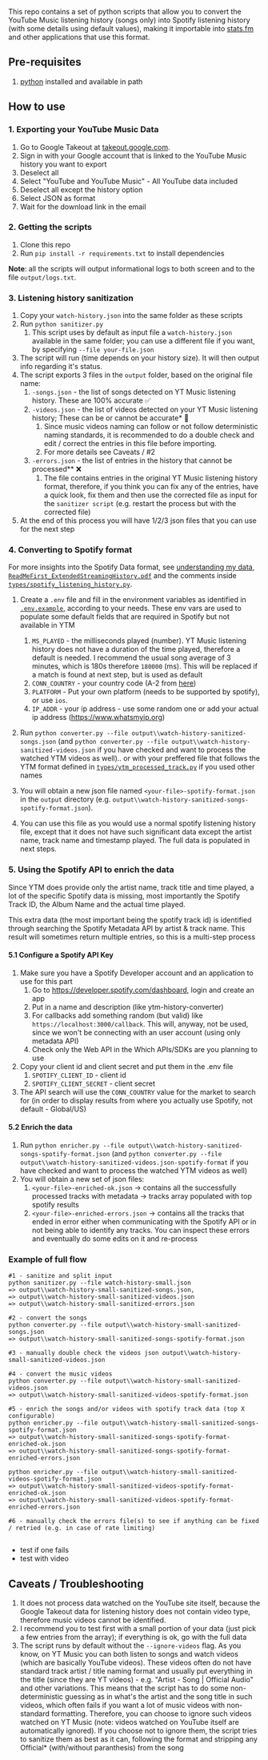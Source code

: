 This repo contains a set of python scripts that allow you to convert the YouTube Music listening history (songs only) into Spotify listening history (with some details using default values), making it importable into [stats.fm](http://stats.fm) and other applications that use this format.

## Pre-requisites

1. [python](https://www.python.org) installed and available in path

## How to use

### 1. Exporting your YouTube Music Data

1. Go to Google Takeout at [takeout.google.com](https://takeout.google.com).
2. Sign in with your Google account that is linked to the YouTube Music history you want to export
3. Deselect all
4. Select "YouTube and YouTube Music" - All YouTube data included
5. Deselect all except the history option
6. Select JSON as format
7. Wait for the download link in the email

### 2. Getting the scripts

1. Clone this repo
2. Run `pip install -r requirements.txt` to install dependencies

**Note**: all the scripts will output informational logs to both screen and to the file `output/logs.txt`.

### 3. Listening history sanitization

1. Copy your `watch-history.json` into the same folder as these scripts
2. Run `python sanitizer.py`
   1. This script uses by default as input file a `watch-history.json` available in the same folder; you can use a different file if you want, by specifying `--file your-file.json`
3. The script will run (time depends on your history size). It will then output info regarding it's status.
4. The script exports 3 files in the `output` folder, based on the original file name:
   1. `-songs.json` - the list of songs detected on YT Music listening history. These are 100% accurate ✅
   2. `-videos.json` - the list of videos detected on your YT Music listening history; These can be or cannot be accurate* 🤔
      1. Since music videos naming can follow or not follow deterministic naming standards, it is recommended to do a double check and edit / correct the entries in this file before importing. 
      2. For more details see Caveats / #2
   3. `-errors.json` - the list of entries in the history that cannot be processed** ❌
      1. The file contains entries in the original YT Music listening history format, therefore, if you think you can fix any of the entries, have a quick look, fix them and then use the corrected file as input for the `sanitizer script` (e.g. restart the process but with the corrected file)
5. At the end of this process you will have 1/2/3 json files that you can use for the next step


### 4. Converting to Spotify format

For more insights into the Spotify Data format, see [understanding my data](https://support.spotify.com/article/understanding-my-data/), [`ReadMeFirst_ExtendedStreamingHistory.pdf`](docs/ReadMeFirst_ExtendedStreamingHistory.pdf) and the comments inside [`types/spotify_listening_history.py`](types/spotify_listening_history.py).

1. Create a `.env` file and fill in the environment variables as identified in [`.env.example`](.env.example), according to your needs. These env vars are used to populate some default fields that are required in Spotify but not available in YTM
   1. `MS_PLAYED` - the milliseconds played (number). YT Music listening history does not have a duration of the time played, therefore a default is needed. I recommend the usual song average of 3 minutes, which is 180s therefore `180000` (ms). This will be replaced if a match is found at next step, but is used as default
   2. `CONN_COUNTRY` - your country code (A-2 from [here](https://en.wikipedia.org/wiki/List_of_ISO_3166_country_codes))
   3. `PLATFORM` - Put your own platform (needs to be supported by spotify), or use `ios`.
   4. `IP_ADDR` - your ip address - use some random one or add your actual ip address (https://www.whatsmyip.org)

2. Run `python converter.py --file output\\watch-history-sanitized-songs.json` (and `python converter.py --file output\\watch-history-sanitized-videos.json` if you have checked and want to process the watched YTM videos as well).. or with your preffered file that follows the YTM format defined in [`types/ytm_processed_track.py`](types/ytm_processed_track.py) if you used other names
3. You will obtain a new json file named `<your-file>-spotify-format.json` in the `output` directory (e.g. `output\\watch-history-sanitized-songs-spotify-format.json`).
4. You can use this file as you would use a normal spotify listening history file, except that it does not have such significant data except the artist name, track name and timestamp played. The full data is populated in next steps.

### 5. Using the Spotify API to enrich the data

Since YTM does provide only the artist name, track title and time played, a lot of the specific Spotify data is missing, most importantly the Spotify Track ID, the Album Name and the actual time played.

This extra data (the most important being the spotify track id) is identified through searching the Spotify Metadata API by artist & track name. This result will sometimes return multiple entries, so this is a multi-step process

#### 5.1 Configure a Spotify API Key

1. Make sure you have a Spotify Developer account and an application to use for this part
   1. Go to https://developer.spotify.com/dashboard, login and create an app
   2. Put in a name and description (like ytm-history-converter)
   3. For callbacks add something random (but valid) like `https://localhost:3000/callback`. This will, anyway, not be used, since we won't be connecting with an user account (using only metadata API)
   4. Check only the Web API in the Which APIs/SDKs are you planning to use
2. Copy your client id and client secret and put them in the .env file
   1. `SPOTIFY_CLIENT_ID` - client id
   2. `SPOTIFY_CLIENT_SECRET` - client secret
3. The API search will use the `CONN_COUNTRY` value for the market to search for (in order to display results from where you actually use Spotify, not default - Global/US)

#### 5.2 Enrich the data

1. Run `python enricher.py --file output\\watch-history-sanitized-songs-spotify-format.json` (and `python converter.py --file output\\watch-history-sanitized-videos.json-spotify-format` if you have checked and want to process the watched YTM videos as well)
2. You will obtain a new set of json files:
   1. `<your-file>-enriched-ok.json` -> contains all the successfully processed tracks with metadata -> tracks array populated with top spotify results
   2. `<your-file>-enriched-errors.json` -> contains all the tracks that ended in error either when communicating with the Spotify API or in not being able to identify any tracks. You can inspect these errors and eventually do some edits on it and re-process



### Example of full flow

```
#1 - sanitize and split input
python sanitizer.py --file watch-history-small.json
=> output\\watch-history-small-sanitized-songs.json,
=> output\\watch-history-small-sanitized-videos.json
=> output\\watch-history-small-sanitized-errors.json

#2 - convert the songs
python converter.py --file output\\watch-history-small-sanitized-songs.json
=> output\\watch-history-small-sanitized-songs-spotify-format.json

#3 - manually double check the videos json output\\watch-history-small-sanitized-videos.json

#4 - convert the music videos
python converter.py --file output\\watch-history-small-sanitized-videos.json
=> output\\watch-history-small-sanitized-videos-spotify-format.json

#5 - enrich the songs and/or videos with spotify track data (top X configurable)
python enricher.py --file output\\watch-history-small-sanitized-songs-spotify-format.json
=> output\\watch-history-small-sanitized-songs-spotify-format-enriched-ok.json
=> output\\watch-history-small-sanitized-songs-spotify-format-enriched-errors.json

python enricher.py --file output\\watch-history-small-sanitized-videos-spotify-format.json
=> output\\watch-history-small-sanitized-videos-spotify-format-enriched-ok.json
=> output\\watch-history-small-sanitized-videos-spotify-format-enriched-errors.json

#6 - manually check the errors file(s) to see if anything can be fixed / retried (e.g. in case of rate limiting)


```

- test if one fails
- test with video

## Caveats / Troubleshooting

1. It does not process data watched on the YouTube site itself, because the Google Takeout data for listening history does not contain video type, therefore music videos cannot be identified.
2. I recommend you to test first with a small portion of your data (just pick a few entries from the array); if everything is ok, go with the full data
3. The script runs by default without the `--ignore-videos` flag. 
   As you know, on YT Music you can both listen to songs and watch videos (which are basically YouTube videos). 
   These videos often do not have standard track artist / title naming format and usually put everything in the title (since they are YT videos) - e.g. "Artist - Song | Official Audio" and other variations. This means that the script has to do some non-deterministic guessing as in what's the artist and the song title in such videos, which often fails if you want a lot of music videos with non-standard formatting. Therefore, you can choose to ignore such videos watched on YT Music (note: videos watched on YouTube itself are automatically ignored). If you choose not to ignore them, the script tries to sanitize them as best as it can, following the format <artist-name><split-chars><song-title> and stripping any Official* (with/without paranthesis) from the song

